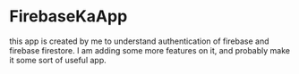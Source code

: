 # FirebaseKaApp
this app is created by me to understand authentication of firebase and firebase firestore.
I am adding some more features on it, and probably make it some sort of useful app.
